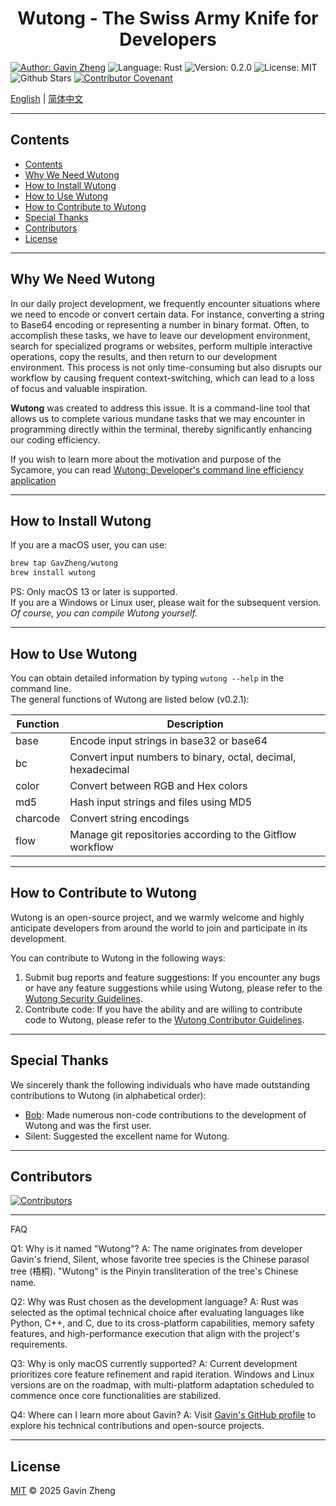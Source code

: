 <h1 style="text-align: center;">Wutong - The Swiss Army Knife for Developers</h1>

[![Author: Gavin Zheng](https://img.shields.io/badge/Author-Gavin_Zheng-f2f28d)](https://github.com/GavZheng)
![Language: Rust](https://img.shields.io/badge/Language-Rust-orange)
![Version: 0.2.0](https://img.shields.io/badge/Version-0.2.0-blue)
![License: MIT](https://img.shields.io/badge/License-MIT-green)
![Github Stars](https://img.shields.io/github/stars/WutongDev/wutong?style=flat&color=red)
[![Contributor Covenant](https://img.shields.io/badge/Contributor%20Covenant-2.1-4baaaa.svg)](CODE_OF_CONDUCT.md)

[English](./README.md) | [简体中文](./docs/zh/README_zh.md)

---

## Contents
- [Contents](#Contents)
- [Why We Need Wutong](#why-we-need-wutong)
- [How to Install Wutong](#how-to-install-wutong)
- [How to Use Wutong](#how-to-use-wutong)
- [How to Contribute to Wutong](#how-to-contribute-to-wutong)
- [Special Thanks](#special-thanks)
- [Contributors](#contributors)
- [License](#license)

---

## Why We Need Wutong
In our daily project development, we frequently encounter situations where we need to encode or convert certain data. For instance, converting a string to Base64 encoding or representing a number in binary format. Often, to accomplish these tasks, we have to leave our development environment, search for specialized programs or websites, perform multiple interactive operations, copy the results, and then return to our development environment. This process is not only time-consuming but also disrupts our workflow by causing frequent context-switching, which can lead to a loss of focus and valuable inspiration.

**Wutong** was created to address this issue. It is a command-line tool that allows us to complete various mundane tasks that we may encounter in programming directly within the terminal, thereby significantly enhancing our coding efficiency.

If you wish to learn more about the motivation and purpose of the Sycamore, you can read [Wutong: Developer's command line efficiency application](Wutong%3A%20Developer%27s%20command%20line%20efficiency%20application.md)

---

## How to Install Wutong
If you are a macOS user, you can use:
```bash
brew tap GavZheng/wutong
brew install wutong
```
PS: Only macOS 13 or later is supported.  
If you are a Windows or Linux user, please wait for the subsequent version.  
*Of course, you can compile Wutong yourself.*

---

## How to Use Wutong
You can obtain detailed information by typing `wutong --help` in the command line.  
The general functions of Wutong are listed below (v0.2.1):

| Function | Description                                                  |
|----------|--------------------------------------------------------------|
| base     | Encode input strings in base32 or base64                     |
| bc       | Convert input numbers to binary, octal, decimal, hexadecimal |
| color    | Convert between RGB and Hex colors                           |
| md5      | Hash input strings and files using MD5                       |
| charcode | Convert string encodings                                     |
| flow     | Manage git repositories according to the Gitflow workflow    |

---

## How to Contribute to Wutong
Wutong is an open-source project, and we warmly welcome and highly anticipate developers from around the world to join and participate in its development.

You can contribute to Wutong in the following ways:
1. Submit bug reports and feature suggestions: If you encounter any bugs or have any feature suggestions while using Wutong, please refer to the [Wutong Security Guidelines](SECURITY.md).
2. Contribute code: If you have the ability and are willing to contribute code to Wutong, please refer to the [Wutong Contributor Guidelines](./CONTRIBUTING.md).

---

## Special Thanks
We sincerely thank the following individuals who have made outstanding contributions to Wutong (in alphabetical order):
- [Bob](https://github.com/ChepleBob26): Made numerous non-code contributions to the development of Wutong and was the first user.
- Silent: Suggested the excellent name for Wutong.

---

## Contributors

<a href="https://github.com/WutongDev/wutong/contributors">
  <img src="https://contrib.rocks/image?repo=WutongDev/wutong" alt="Contributors"/>
</a>

---

FAQ

Q1: Why is it named "Wutong"?
A: The name originates from developer Gavin's friend, Silent, whose favorite tree species is the Chinese parasol tree (梧桐). "Wutong" is the Pinyin transliteration of the tree's Chinese name.

Q2: Why was Rust chosen as the development language?
A: Rust was selected as the optimal technical choice after evaluating languages like Python, C++, and C, due to its cross-platform capabilities, memory safety features, and high-performance execution that align with the project's requirements.

Q3: Why is only macOS currently supported?
A: Current development prioritizes core feature refinement and rapid iteration. Windows and Linux versions are on the roadmap, with multi-platform adaptation scheduled to commence once core functionalities are stabilized.

Q4: Where can I learn more about Gavin?
A: Visit [Gavin's GitHub profile](https://github.com/GavZheng) to explore his technical contributions and open-source projects.

---

## License
[MIT](./LICENSE) © 2025 Gavin Zheng
